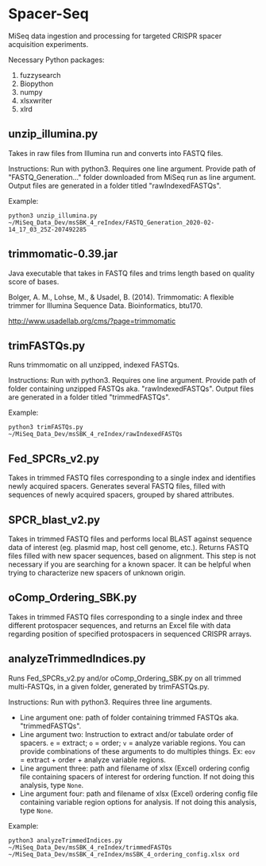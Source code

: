 # Spacer-Seq
MiSeq data ingestion and processing for targeted CRISPR spacer acquisition experiments.

Necessary Python packages:
1. fuzzysearch
2. Biopython
3. numpy
4. xlsxwriter
5. xlrd

## unzip_illumina.py
Takes in raw files from Illumina run and converts into FASTQ files.

Instructions: Run with python3. Requires one line argument. Provide path of "FASTQ_Generation..." folder downloaded from MiSeq run as line argument. Output files are generated in a folder titled "rawIndexedFASTQs".

Example:
```
python3 unzip_illumina.py ~/MiSeq_Data_Dev/msSBK_4_reIndex/FASTQ_Generation_2020-02-14_17_03_25Z-207492285
```

## trimmomatic-0.39.jar
Java executable that takes in FASTQ files and trims length based on quality score of bases.

Bolger, A. M., Lohse, M., & Usadel, B. (2014). Trimmomatic: A flexible trimmer for Illumina Sequence Data. Bioinformatics, btu170.

http://www.usadellab.org/cms/?page=trimmomatic

## trimFASTQs.py
Runs trimmomatic on all unzipped, indexed FASTQs.

Instructions: Run with python3. Requires one line argument. Provide path of folder containing unzipped FASTQs aka. "rawIndexedFASTQs". Output files are generated in a folder titled "trimmedFASTQs".

Example:
```
python3 trimFASTQs.py ~/MiSeq_Data_Dev/msSBK_4_reIndex/rawIndexedFASTQs
```

## Fed_SPCRs_v2.py
Takes in trimmed FASTQ files corresponding to a single index and identifies newly acquired spacers. Generates several FASTQ files, filled with sequences of newly acquired spacers, grouped by shared attributes.

## SPCR_blast_v2.py
Takes in trimmed FASTQ files and performs local BLAST against sequence data of interest (eg. plasmid map, host cell genome, etc.). Returns FASTQ files filled with new spacer sequences, based on alignment. This step is not necessary if you are searching for a known spacer. It can be helpful when trying to characterize  new spacers of unknown origin.

## oComp_Ordering_SBK.py
Takes in trimmed FASTQ files corresponding to a single index and three different protospacer sequences, and returns an Excel file with data regarding position of specified protospacers in sequenced CRISPR arrays.

## analyzeTrimmedIndices.py
Runs Fed_SPCRs_v2.py and/or oComp_Ordering_SBK.py on all trimmed multi-FASTQs, in a given folder, generated by trimFASTQs.py.

Instructions: Run with python3. Requires three line arguments.
* Line argument one: path of folder containing trimmed FASTQs aka. "trimmedFASTQs".
* Line argument two: Instruction to extract and/or tabulate order of spacers. `e` = extract; `o` = order; `v` = analyze variable regions. You can provide combinations of these arguments to do multiples things. Ex: `eov` = extract + order + analyze variable regions.
* Line argument three: path and filename of xlsx (Excel) ordering config file containing spacers of interest for ordering function. If not doing this analysis, type `None`.
* Line argument four: path and filename of xlsx (Excel) ordering config file containing variable region options for analysis. If not doing this analysis, type `None`.

Example:
```
python3 analyzeTrimmedIndices.py ~/MiSeq_Data_Dev/msSBK_4_reIndex/trimmedFASTQs ~/MiSeq_Data_Dev/msSBK_4_reIndex/msSBK_4_ordering_config.xlsx ord
```
